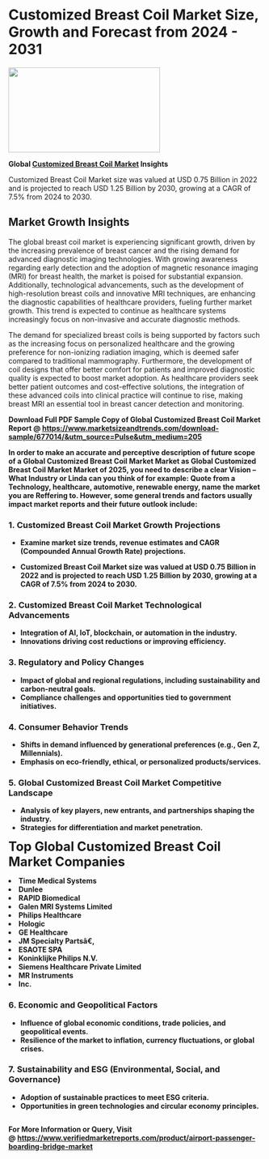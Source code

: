 <H1>Customized Breast Coil Market Size, Growth and Forecast from 2024 - 2031</H1><img class="aligncenter size-medium wp-image-584254" src="https://thirdeyenews.in/wp-content/uploads/2024/09/Global-Market-Research-300x168.jpeg" alt="" width="300" height="168" /><p><strong>Global&nbsp;<a href="https://www.marketsizeandtrends.com/download-sample/677014/&amp;utm_source=Pulse&amp;utm_medium=205">Customized Breast Coil Market</a> Insights</strong></p><p>Customized Breast Coil Market size was valued at USD 0.75 Billion in 2022 and is projected to reach USD 1.25 Billion by 2030, growing at a CAGR of 7.5% from 2024 to 2030.</p><p><h2>Market Growth Insights</h2> <p>The global breast coil market is experiencing significant growth, driven by the increasing prevalence of breast cancer and the rising demand for advanced diagnostic imaging technologies. With growing awareness regarding early detection and the adoption of magnetic resonance imaging (MRI) for breast health, the market is poised for substantial expansion. Additionally, technological advancements, such as the development of high-resolution breast coils and innovative MRI techniques, are enhancing the diagnostic capabilities of healthcare providers, fueling further market growth. This trend is expected to continue as healthcare systems increasingly focus on non-invasive and accurate diagnostic methods.</p> <p><strong></strong></p> <p>The demand for specialized breast coils is being supported by factors such as the increasing focus on personalized healthcare and the growing preference for non-ionizing radiation imaging, which is deemed safer compared to traditional mammography. Furthermore, the development of coil designs that offer better comfort for patients and improved diagnostic quality is expected to boost market adoption. As healthcare providers seek better patient outcomes and cost-effective solutions, the integration of these advanced coils into clinical practice will continue to rise, making breast MRI an essential tool in breast cancer detection and monitoring.</p> <p><strong></p><p><span class=""><strong>Download Full PDF Sample Copy of Global Customized Breast Coil Market Report</strong> @ <a href="https://www.marketsizeandtrends.com/download-sample/677014/&amp;utm_source=Pulse&amp;utm_medium=205" target="_blank">https://www.marketsizeandtrends.com/download-sample/677014/&amp;utm_source=Pulse&amp;utm_medium=205</a></span></p><p>In order to make an accurate and perceptive description of future scope of a Global&nbsp;Customized Breast Coil Market Market as Global&nbsp;Customized Breast Coil Market Market of 2025, you need to describe a clear Vision &ndash; What Industry or Linda can you think of for example: Quote from a Technology, healthcare, automotive, renewable energy, name the market you are Reffering to. However, some general trends and factors usually impact market reports and their future outlook include:</p><h3>1.&nbsp;<strong>Customized Breast Coil Market Growth Projections</strong></h3><ul><li>Examine market size trends, revenue estimates and CAGR (Compounded Annual Growth Rate) projections.</li><li><p>Customized Breast Coil Market size was valued at USD 0.75 Billion in 2022 and is projected to reach USD 1.25 Billion by 2030, growing at a CAGR of 7.5% from 2024 to 2030.</p></li></ul><h3>2.&nbsp;<strong>Customized Breast Coil Market Technological Advancements</strong></h3><ul><li>Integration of AI, IoT, blockchain, or automation in the industry.</li><li>Innovations driving cost reductions or improving efficiency.</li></ul><h3>3.&nbsp;<strong>Regulatory and Policy Changes</strong></h3><ul><li>Impact of global and regional regulations, including sustainability and carbon-neutral goals.</li><li>Compliance challenges and opportunities tied to government initiatives.</li></ul><h3>4.&nbsp;<strong>Consumer Behavior Trends</strong></h3><ul><li>Shifts in demand influenced by generational preferences (e.g., Gen Z, Millennials).</li><li>Emphasis on eco-friendly, ethical, or personalized products/services.</li></ul><h3>5.&nbsp;<strong>Global Customized Breast Coil Market Competitive Landscape</strong></h3><ul><li>Analysis of key players, new entrants, and partnerships shaping the industry.</li><li>Strategies for differentiation and market penetration.</li></ul><p data-pm-slice="1 1 []"><span style="color: inherit; font-family: inherit; font-size: 25px;">Top Global Customized Breast Coil Market Companies</span></p><div class="" data-test-id=""><p><li>Time Medical Systems</li><li> Dunlee</li><li> RAPID Biomedical</li><li> Galen MRI Systems Limited</li><li> Philips Healthcare</li><li> Hologic</li><li> GE Healthcare</li><li> JM Specialty Partsã€‚</li><li> ESAOTE SPA</li><li> Koninklijke Philips N.V.</li><li> Siemens Healthcare Private Limited</li><li> MR Instruments</li><li> Inc.</li></p></div><h3>6.&nbsp;<strong>Economic and Geopolitical Factors</strong></h3><ul><li>Influence of global economic conditions, trade policies, and geopolitical events.</li><li>Resilience of the market to inflation, currency fluctuations, or global crises.</li></ul><h3>7.&nbsp;<strong>Sustainability and ESG (Environmental, Social, and Governance)</strong></h3><ul><li>Adoption of sustainable practices to meet ESG criteria.</li><li>Opportunities in green technologies and circular economy principles.</li></ul><h2><strong style="font-size: 14px;">For More Information or Query, Visit @&nbsp;</strong><a style="background-color: #ffffff; font-size: 14px;" href="https://www.marketsizeandtrends.com/report/customized-breast-coil-market/" target="_blank">https://www.verifiedmarketreports.com/product/airport-passenger-boarding-bridge-market</a></h2>
